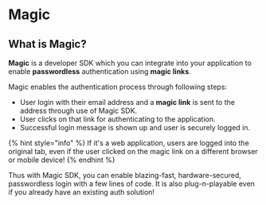 # Magic

## What is Magic?

**Magic** is a developer SDK which you can integrate into your application to enable **passwordless** authentication using **magic links**.

Magic enables the authentication process through following steps:
- User login with their email address and a **magic link** is sent to the address through use of Magic SDK.
- User clicks on that link for authenticating to the application.
- Successful login message is shown up and user is securely logged in.

{% hint style="info" %}
If it's a web application, users are logged into the original tab, even if the user clicked on the magic link on a different browser or mobile device!
{% endhint %}

Thus with Magic SDK, you can enable blazing-fast, hardware-secured, passwordless login with a few lines of code. It is also plug-n-playable even if you already have an existing auth solution!


